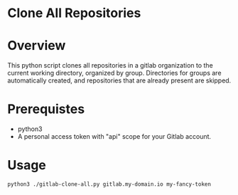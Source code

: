 Clone All Repositories
======================

# Overview

This python script clones all repositories in a gitlab organization to the current working directory, organized by group.  Directories for groups are automatically created, and repositories that are already present are skipped.

# Prerequistes

- python3
- A personal access token with "api" scope for your Gitlab account.

# Usage

```
python3 ./gitlab-clone-all.py gitlab.my-domain.io my-fancy-token
```
